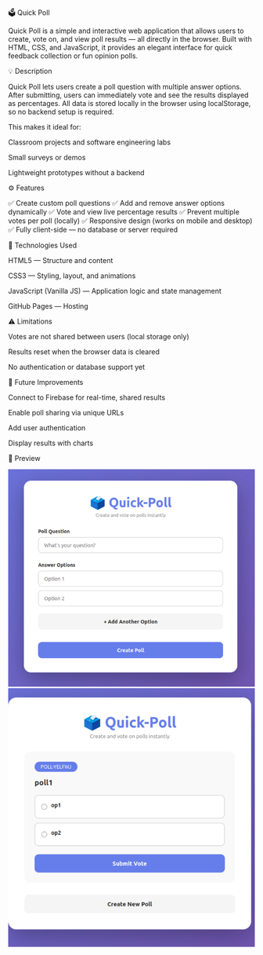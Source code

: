 🗳️ Quick Poll

Quick Poll is a simple and interactive web application that allows users to create, vote on, and view poll results — all directly in the browser. Built with HTML, CSS, and JavaScript, it provides an elegant interface for quick feedback collection or fun opinion polls.

💡 Description

Quick Poll lets users create a poll question with multiple answer options. After submitting, users can immediately vote and see the results displayed as percentages.
All data is stored locally in the browser using localStorage, so no backend setup is required.

This makes it ideal for:

Classroom projects and software engineering labs

Small surveys or demos

Lightweight prototypes without a backend

⚙️ Features

✅ Create custom poll questions
✅ Add and remove answer options dynamically
✅ Vote and view live percentage results
✅ Prevent multiple votes per poll (locally)
✅ Responsive design (works on mobile and desktop)
✅ Fully client-side — no database or server required

🧱 Technologies Used

HTML5 — Structure and content

CSS3 — Styling, layout, and animations

JavaScript (Vanilla JS) — Application logic and state management

GitHub Pages — Hosting

⚠️ Limitations

Votes are not shared between users (local storage only)

Results reset when the browser data is cleared

No authentication or database support yet

🔮 Future Improvements

Connect to Firebase for real-time, shared results

Enable poll sharing via unique URLs

Add user authentication

Display results with charts

📸 Preview

![alt text](image-2.png)
![alt text](image-1.png)

